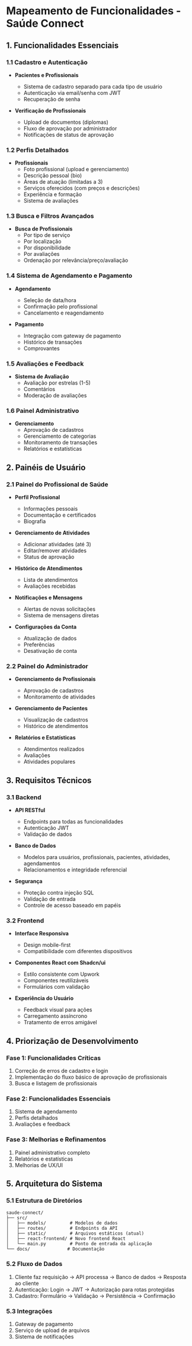 # Mapeamento de Funcionalidades - Saúde Connect

## 1. Funcionalidades Essenciais

### 1.1 Cadastro e Autenticação
- **Pacientes e Profissionais**
  - Sistema de cadastro separado para cada tipo de usuário
  - Autenticação via email/senha com JWT
  - Recuperação de senha

- **Verificação de Profissionais**
  - Upload de documentos (diplomas)
  - Fluxo de aprovação por administrador
  - Notificações de status de aprovação

### 1.2 Perfis Detalhados
- **Profissionais**
  - Foto profissional (upload e gerenciamento)
  - Descrição pessoal (bio)
  - Áreas de atuação (limitadas a 3)
  - Serviços oferecidos (com preços e descrições)
  - Experiência e formação
  - Sistema de avaliações

### 1.3 Busca e Filtros Avançados
- **Busca de Profissionais**
  - Por tipo de serviço
  - Por localização
  - Por disponibilidade
  - Por avaliações
  - Ordenação por relevância/preço/avaliação

### 1.4 Sistema de Agendamento e Pagamento
- **Agendamento**
  - Seleção de data/hora
  - Confirmação pelo profissional
  - Cancelamento e reagendamento

- **Pagamento**
  - Integração com gateway de pagamento
  - Histórico de transações
  - Comprovantes

### 1.5 Avaliações e Feedback
- **Sistema de Avaliação**
  - Avaliação por estrelas (1-5)
  - Comentários
  - Moderação de avaliações

### 1.6 Painel Administrativo
- **Gerenciamento**
  - Aprovação de cadastros
  - Gerenciamento de categorias
  - Monitoramento de transações
  - Relatórios e estatísticas

## 2. Painéis de Usuário

### 2.1 Painel do Profissional de Saúde
- **Perfil Profissional**
  - Informações pessoais
  - Documentação e certificados
  - Biografia

- **Gerenciamento de Atividades**
  - Adicionar atividades (até 3)
  - Editar/remover atividades
  - Status de aprovação

- **Histórico de Atendimentos**
  - Lista de atendimentos
  - Avaliações recebidas

- **Notificações e Mensagens**
  - Alertas de novas solicitações
  - Sistema de mensagens diretas

- **Configurações da Conta**
  - Atualização de dados
  - Preferências
  - Desativação de conta

### 2.2 Painel do Administrador
- **Gerenciamento de Profissionais**
  - Aprovação de cadastros
  - Monitoramento de atividades

- **Gerenciamento de Pacientes**
  - Visualização de cadastros
  - Histórico de atendimentos

- **Relatórios e Estatísticas**
  - Atendimentos realizados
  - Avaliações
  - Atividades populares

## 3. Requisitos Técnicos

### 3.1 Backend
- **API RESTful**
  - Endpoints para todas as funcionalidades
  - Autenticação JWT
  - Validação de dados

- **Banco de Dados**
  - Modelos para usuários, profissionais, pacientes, atividades, agendamentos
  - Relacionamentos e integridade referencial

- **Segurança**
  - Proteção contra injeção SQL
  - Validação de entrada
  - Controle de acesso baseado em papéis

### 3.2 Frontend
- **Interface Responsiva**
  - Design mobile-first
  - Compatibilidade com diferentes dispositivos

- **Componentes React com Shadcn/ui**
  - Estilo consistente com Upwork
  - Componentes reutilizáveis
  - Formulários com validação

- **Experiência do Usuário**
  - Feedback visual para ações
  - Carregamento assíncrono
  - Tratamento de erros amigável

## 4. Priorização de Desenvolvimento

### Fase 1: Funcionalidades Críticas
1. Correção de erros de cadastro e login
2. Implementação do fluxo básico de aprovação de profissionais
3. Busca e listagem de profissionais

### Fase 2: Funcionalidades Essenciais
1. Sistema de agendamento
2. Perfis detalhados
3. Avaliações e feedback

### Fase 3: Melhorias e Refinamentos
1. Painel administrativo completo
2. Relatórios e estatísticas
3. Melhorias de UX/UI

## 5. Arquitetura do Sistema

### 5.1 Estrutura de Diretórios
```
saude-connect/
├── src/
│   ├── models/         # Modelos de dados
│   ├── routes/         # Endpoints da API
│   ├── static/         # Arquivos estáticos (atual)
│   ├── react-frontend/ # Novo frontend React
│   └── main.py         # Ponto de entrada da aplicação
└── docs/              # Documentação
```

### 5.2 Fluxo de Dados
1. Cliente faz requisição → API processa → Banco de dados → Resposta ao cliente
2. Autenticação: Login → JWT → Autorização para rotas protegidas
3. Cadastro: Formulário → Validação → Persistência → Confirmação

### 5.3 Integrações
1. Gateway de pagamento
2. Serviço de upload de arquivos
3. Sistema de notificações
